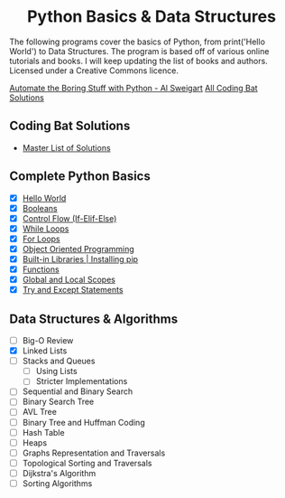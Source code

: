 <h1 align="center">Python Basics & Data Structures</h1>

The following programs cover the basics of Python, from print('Hello World') to Data Structures.
The program is based off of various online tutorials and books. I will keep updating
the list of books and authors. Licensed under a Creative Commons licence.

[Automate the Boring Stuff with Python - Al Sweigart](http://automatetheboringstuff.com/)
[All Coding Bat Solutions](Codingbat.com)

## Coding Bat Solutions

- [Master List of Solutions](https://github.com/loej/Python-DataStructures/tree/master/Complete%20Python%20Basics/Coding%20Bat%20Solutions)

## Complete Python Basics

- [X] [Hello World](https://github.com/loej/Python-DataStructures/blob/master/Complete%20Python%20Basics/basics-HelloWorld.py)
- [X] [Booleans](https://github.com/loej/Python-DataStructures/blob/master/Complete%20Python%20Basics/boolean.py)
- [X] [Control Flow (If-Elif-Else)](https://github.com/loej/Python-DataStructures/blob/master/Complete%20Python%20Basics/if-ifelse-statements.py)
- [X] [While Loops](https://github.com/loej/Python-DataStructures/blob/master/Complete%20Python%20Basics/while-loops.py)
- [X] [For Loops](https://github.com/loej/Python-DataStructures/blob/master/Complete%20Python%20Basics/for-loops.py)
- [X] [Object Oriented Programming](https://github.com/loej/Python-DataStructures/blob/master/Complete%20Python%20Basics/OOP.py)
- [X] [Built-in Libraries | Installing pip ](https://github.com/loej/Python-DataStructures/blob/master/Complete%20Python%20Basics/built-in.py)
- [X] [Functions](https://github.com/loej/Python-DataStructures/blob/master/Complete%20Python%20Basics/functions.py)
- [X] [Global and Local Scopes](https://github.com/loej/Python-DataStructures/blob/master/Complete%20Python%20Basics/Global-Local-Scope.py)
- [X] [Try and Except Statements](https://github.com/loej/Python-DataStructures/blob/master/Complete%20Python%20Basics/Global-Local-Scope.py)

## Data Structures & Algorithms

- [ ] Big-O Review
- [X] Linked Lists
- [ ] Stacks and Queues
  - [ ] Using Lists
  - [ ] Stricter Implementations
- [ ] Sequential and Binary Search
- [ ] Binary Search Tree
- [ ] AVL Tree
- [ ] Binary Tree and Huffman Coding
- [ ] Hash Table
- [ ] Heaps
- [ ] Graphs Representation and Traversals
- [ ] Topological Sorting and Traversals
- [ ] Dijkstra's Algorithm
- [ ] Sorting Algorithms
